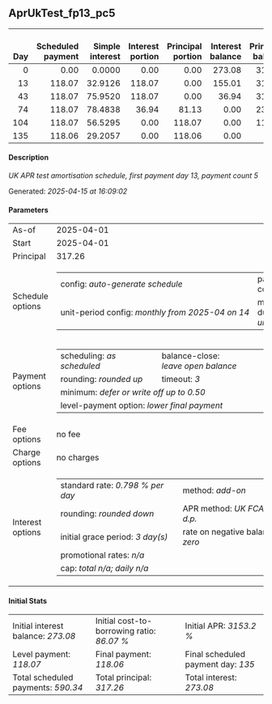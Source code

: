 <h2>AprUkTest_fp13_pc5</h2><table><thead style="vertical-align: bottom;"><th style="text-align: right;">Day</th><th style="text-align: right;">Scheduled payment</th><th style="text-align: right;">Simple interest</th><th style="text-align: right;">Interest portion</th><th style="text-align: right;">Principal portion</th><th style="text-align: right;">Interest balance</th><th style="text-align: right;">Principal balance</th><th style="text-align: right;">Total simple interest</th><th style="text-align: right;">Total interest</th><th style="text-align: right;">Total principal</th></thead><tr style="text-align: right;"><td class="ci00">0</td><td class="ci01" style="white-space: nowrap;">0.00</td><td class="ci02">0.0000</td><td class="ci03">0.00</td><td class="ci04">0.00</td><td class="ci05">273.08</td><td class="ci06">317.26</td><td class="ci07">0.0000</td><td class="ci08">0.00</td><td class="ci09">0.00</td></tr><tr style="text-align: right;"><td class="ci00">13</td><td class="ci01" style="white-space: nowrap;">118.07</td><td class="ci02">32.9126</td><td class="ci03">118.07</td><td class="ci04">0.00</td><td class="ci05">155.01</td><td class="ci06">317.26</td><td class="ci07">32.9126</td><td class="ci08">118.07</td><td class="ci09">0.00</td></tr><tr style="text-align: right;"><td class="ci00">43</td><td class="ci01" style="white-space: nowrap;">118.07</td><td class="ci02">75.9520</td><td class="ci03">118.07</td><td class="ci04">0.00</td><td class="ci05">36.94</td><td class="ci06">317.26</td><td class="ci07">108.8646</td><td class="ci08">236.14</td><td class="ci09">0.00</td></tr><tr style="text-align: right;"><td class="ci00">74</td><td class="ci01" style="white-space: nowrap;">118.07</td><td class="ci02">78.4838</td><td class="ci03">36.94</td><td class="ci04">81.13</td><td class="ci05">0.00</td><td class="ci06">236.13</td><td class="ci07">187.3484</td><td class="ci08">273.08</td><td class="ci09">81.13</td></tr><tr style="text-align: right;"><td class="ci00">104</td><td class="ci01" style="white-space: nowrap;">118.07</td><td class="ci02">56.5295</td><td class="ci03">0.00</td><td class="ci04">118.07</td><td class="ci05">0.00</td><td class="ci06">118.06</td><td class="ci07">243.8779</td><td class="ci08">273.08</td><td class="ci09">199.20</td></tr><tr style="text-align: right;"><td class="ci00">135</td><td class="ci01" style="white-space: nowrap;">118.06</td><td class="ci02">29.2057</td><td class="ci03">0.00</td><td class="ci04">118.06</td><td class="ci05">0.00</td><td class="ci06">0.00</td><td class="ci07">273.0836</td><td class="ci08">273.08</td><td class="ci09">317.26</td></tr></table><p><h4>Description</h4><i>UK APR test amortisation schedule, first payment day 13, payment count 5</i></p><p>Generated: <i>2025-04-15 at 16:09:02</i></p><h4>Parameters</h4><table><tr><td>As-of</td><td>2025-04-01</td></tr><tr><td>Start</td><td>2025-04-01</td></tr><tr><td>Principal</td><td>317.26</td></tr><tr><td>Schedule options</td><td><table><tr><td>config: <i>auto-generate schedule</i></td><td>payment count: <i>5</i></td></tr><tr><td style="white-space: nowrap;">unit-period config: <i>monthly from 2025-04 on 14</i></td><td>max duration: <i>unlimited</i></td></tr></table></td></tr><tr><td>Payment options</td><td><table><tr><td>scheduling: <i>as scheduled</i></td><td>balance-close: <i>leave&nbsp;open&nbsp;balance</i></td></tr><tr><td>rounding: <i>rounded up</i></td><td>timeout: <i>3</i></td></tr><tr><td colspan='2'>minimum: <i>defer&nbsp;or&nbsp;write&nbsp;off&nbsp;up&nbsp;to&nbsp;0.50</i></td></tr><tr><td colspan='2'>level-payment option: <i>lower&nbsp;final&nbsp;payment</i></td></tr></table></td></tr><tr><td>Fee options</td><td>no fee</td></tr><tr><td>Charge options</td><td>no charges</td></tr><tr><td>Interest options</td><td><table><tr><td>standard rate: <i>0.798 % per day</i></td><td>method: <i>add-on</i></td></tr><tr><td>rounding: <i>rounded down</i></td><td>APR method: <i>UK FCA to 1 d.p.</i></td></tr><tr><td>initial grace period: <i>3 day(s)</i></td><td>rate on negative balance: <i>zero</i></td></tr><tr><td colspan="2">promotional rates: <i><i>n/a</i></i></td></tr><tr><td colspan="2">cap: <i>total <i>n/a</i>; daily <i>n/a</i></td></tr></table></td></tr></table><h4>Initial Stats</h4><table><tr><td>Initial interest balance: <i>273.08</i></td><td>Initial cost-to-borrowing ratio: <i>86.07 %</i></td><td>Initial APR: <i>3153.2 %</i></td></tr><tr><td>Level payment: <i>118.07</i></td><td>Final payment: <i>118.06</i></td><td>Final scheduled payment day: <i>135</i></td></tr><tr><td>Total scheduled payments: <i>590.34</i></td><td>Total principal: <i>317.26</i></td><td>Total interest: <i>273.08</i></td></tr></table>